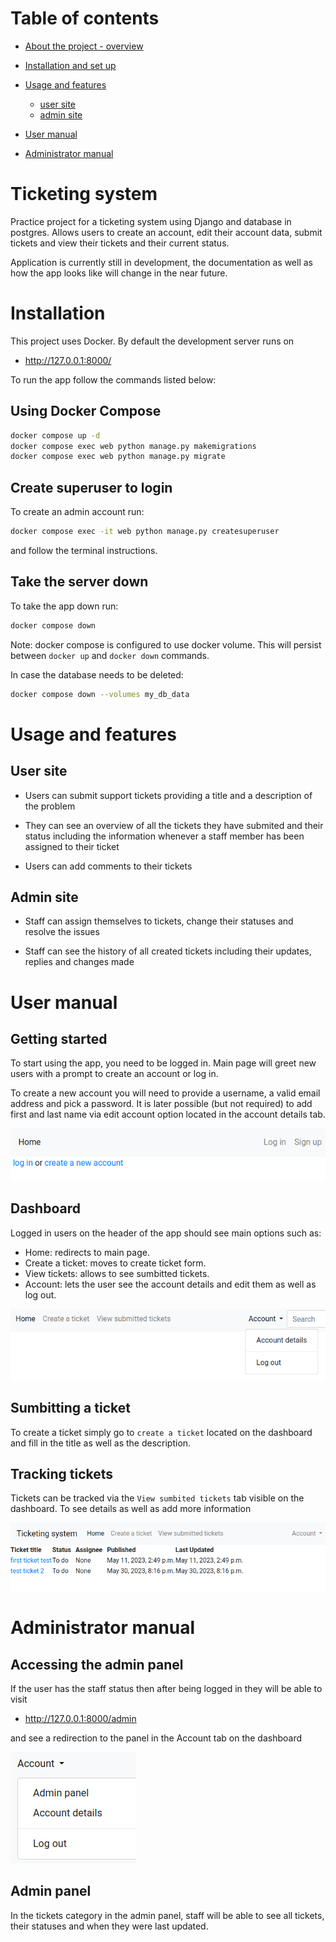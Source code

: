 # Table of contents

- [About the project - overview](#ticketing-system)
- [Installation and set up](#instalation)
- [Usage and features](#usage-and-features)

    - [user site](#user-site)
    - [admin site](#admin-site)

- [User manual](#user-manual)
- [Administrator manual](#administrator-manual)

# Ticketing system

Practice project for a ticketing system using Django and database in postgres. Allows users to create an account, edit their account data, submit tickets and view their tickets and their current status.

Application is currently still in development, the documentation as well as how the app looks like will change in the near future.

# Installation

This project uses Docker. By default the development server runs on
- http://127.0.0.1:8000/

To run the app follow the commands listed below:

 ## Using Docker Compose

```bash
docker compose up -d
docker compose exec web python manage.py makemigrations
docker compose exec web python manage.py migrate
```

## Create superuser to login
To create an admin account run:

```bash
docker compose exec -it web python manage.py createsuperuser
```
and follow the terminal instructions.

## Take the server down
To take the app down run:

```bash
docker compose down
```

Note: docker compose is configured to use docker volume. This will persist between `docker up` and `docker down` commands. 

In case the database needs to be deleted:
```bash
docker compose down --volumes my_db_data
```


# Usage and features

## User site

- Users can submit support tickets providing a title and a description of the problem

- They can see an overview of all the tickets they have submited and their status including the information whenever a staff member has been assigned to their ticket

- Users can add comments to their tickets 


## Admin site

- Staff can assign themselves to tickets, change their statuses and resolve the issues

- Staff can see the history of all created tickets including their updates, replies and changes made

# User manual

## Getting started

To start using the app, you need to be logged in. Main page will greet new users with a prompt to create an account or log in.

To create a new account you will need to provide a username, a valid email address and pick a password. It is later possible (but not required) to add first and last name via edit account option located in the account details tab.

![image](/readme_files/getting_started.png)

## Dashboard

Logged in users on the header of the app should see main options such as:
- Home: redirects to main page.
- Create a ticket: moves to create ticket form.
- View tickets: allows to see sumbitted tickets.
- Account:  lets the user see the account details and edit them as well as log out.

![image](/readme_files/dashboard.png)


## Sumbitting a ticket

To create a ticket simply go to `create a ticket` located on the dashboard and fill in the title as well as the description.

## Tracking tickets

Tickets can be tracked via the `View sumbited tickets` tab visible on the dashboard. To see details as well as add more information 

![image](/readme_files/tracking_tickets.png)

# Administrator manual

## Accessing the admin panel

If the user has the staff status then after being logged in they will be able to visit

- http://127.0.0.1:8000/admin

and see a redirection to the panel in the Account tab on the dashboard

![image](/readme_files/admin_panel.png)

## Admin panel

In the tickets category in the admin panel, staff will be able to see all tickets, their statuses and when they were last updated.